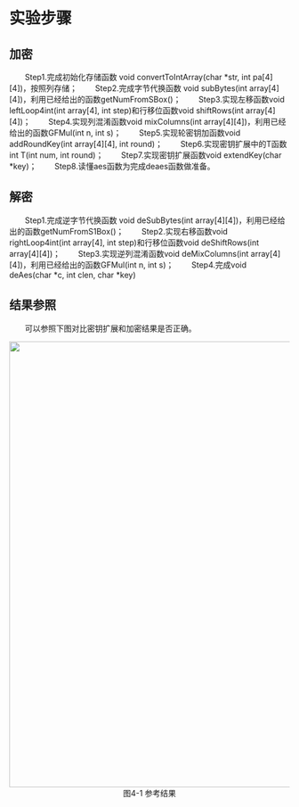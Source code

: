 # 实验步骤

## 加密

&emsp;&emsp;Step1.完成初始化存储函数 void convertToIntArray(char *str, int pa[4][4])，按照列存储；
&emsp;&emsp;Step2.完成字节代换函数 void subBytes(int array[4][4])，利用已经给出的函数getNumFromSBox()；
&emsp;&emsp;Step3.实现左移函数void leftLoop4int(int array[4], int step)和行移位函数void shiftRows(int array[4][4])；
&emsp;&emsp;Step4.实现列混淆函数void mixColumns(int array[4][4])，利用已经给出的函数GFMul(int n, int s)；
&emsp;&emsp;Step5.实现轮密钥加函数void addRoundKey(int array[4][4], int round)；
&emsp;&emsp;Step6.实现密钥扩展中的T函数int T(int num, int round)；
&emsp;&emsp;Step7.实现密钥扩展函数void extendKey(char *key)；
&emsp;&emsp;Step8.读懂aes函数为完成deaes函数做准备。

## 解密

&emsp;&emsp;Step1.完成逆字节代换函数 void deSubBytes(int array[4][4])，利用已经给出的函数getNumFromS1Box()；
&emsp;&emsp;Step2.实现右移函数void rightLoop4int(int array[4], int step)和行移位函数void deShiftRows(int array[4][4])；
&emsp;&emsp;Step3.实现逆列混淆函数void deMixColumns(int array[4][4])，利用已经给出的函数GFMul(int n, int s)；
&emsp;&emsp;Step4.完成void deAes(char *c, int clen, char *key)

## 结果参照
&emsp;&emsp;可以参照下图对比密钥扩展和加密结果是否正确。

<center><img src="../assets/4-1.png" width = 800></center>
<center>图4-1 参考结果</center>

